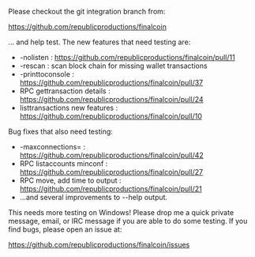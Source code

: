 Please checkout the git integration branch from:

https://github.com/republicproductions/finalcoin

... and help test.  The new features that need testing are:

* -nolisten : https://github.com/republicproductions/finalcoin/pull/11
* -rescan : scan block chain for missing wallet transactions
* -printtoconsole : https://github.com/republicproductions/finalcoin/pull/37
* RPC gettransaction details : https://github.com/republicproductions/finalcoin/pull/24
* listtransactions new features : https://github.com/republicproductions/finalcoin/pull/10

Bug fixes that also need testing:

* -maxconnections= : https://github.com/republicproductions/finalcoin/pull/42
* RPC listaccounts minconf : https://github.com/republicproductions/finalcoin/pull/27
* RPC move, add time to output : https://github.com/republicproductions/finalcoin/pull/21
* ...and several improvements to --help output.

This needs more testing on Windows!  Please drop me a quick private message, email, or IRC message if you are able to do some testing.  If you find bugs, please open an issue at:

https://github.com/republicproductions/finalcoin/issues
